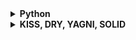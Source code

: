 <details>
<summary> <b>Python</b> </summary>

<details>
<summary> 1. Базовые типы данных </summary>

   - Неизменяемые:
   ```int```, ```float```, ```complex```, ```str```, ```bytes```, ```None```, ```bool```, ```tuple```, ```frozenset```
   - Изменяемые:
   ```dict```, ```list```, ```set```
</details>

<details>
<summary> 2. Побитовые операции </summary>

   ```python
a = 120        # 1111000
b = 100        # 1100100
print(a | b)   # 124  = 0b1111100
print(a ^ b)   # 28   = 0b11100
print(a & b)   # 96   = 0b1100000
print(a << 4)  # 1920 = 0b11110000000
print(a >> 4)  # 7    = 0b111
print(~a)      # -121 = -0b1111001
   ```
</details>

<details>
<summary> 3. Функциональное программирование </summary>
   
   - ```lambda```, ```zip```, ```map```, ```filter```, ```reduce``` (functools)

   ```python
numbers = range(10)
squared_evens = map(lambda n: n ** 2, filter(lambda n: n % 2 == 0, numbers))
list(squared_evens)  # [0, 4, 16, 36, 64]
   ```

   - Декораторы:
   
   ```python
from functools import wraps
    
def logger(filename):

    def decorator(func):

        @wraps(func)
        def wrapped(*args, **kwargs):
            result = func(*args, **kwargs)
            with open(filename, "w+") as f:
                f.write(str(result))
            return result

        return wrapped

    return decorator
   ```
</details>

<details>
<summary> 4. Генераторы, выражения-генераторы, иттераторы </summary>

   - Генератор - это функция содержащая ключевое слово ```yield```.
   Генераторы позволят осуществлять ленивые вычисления. Также является иттератором.
   
   ```python
def fibonacci(number):
    a = b = 1
    for _ in range(number):
        yield a
        a, b = b, a + b
   ```

   - Выражения-генераторы предназначены для компактного и удобного способа генерации коллекций элементов.
   
   ```python
iter_ = (i ** 2 if i % 2 == 0 else i for i in range(5))  # <generator object <genexpr> at 0x000002D0E5219660>
list_ = [i ** 2 for i in range(10) if i % 2 == 0]  # [0, 4, 16, 36, 64]
set_ = {i for i in range(0, 10, 2)}  # {0, 2, 4, 6, 8}
dict_ = {v: k for k, v in {'a': 1, 'b': 2, 'c': 3}.items()}  # {1: 'a', 2: 'b', 3: 'c'}
   ```
   
   - Итератор — это сущность порождаемая функцией iter, с помощью которой происходит итерирование итерируемого объекта. 
   Итерируемый объект — это что-то, что можно итерировать. Итератор не имеет индексов и может быть использован только один раз.
   
   ```python
# реализация с помощью генераторов

def infinity(step):
    i = 0
    while True:
        yield i
        i += step

iter_ = infinity(10)
next(iter_)  # 0
next(iter_)  # 10
next(iter_)  # 20
   ```

   ```python
# итерируемый объект

class Arrange:

    def __init__(self, start, stop, step):
        self.i = start
        self.stop = stop
        self.step = step

    def __iter__(self):
        return self

    def __next__(self):
        if self.i > self.stop:
            raise StopIteration

        result = self.i
        self.i += self.step
        return result
   ```
</details>

<details>
<summary> 5. ООП </summary>

   - Класс — это описание того, какими свойствами и поведением будет обладать объект. Объект — это экземпляр с собственным состоянием этих свойств.

   - Абстракция:
        - выделение главных, наиболее значимых характеристик предмета и отбрасывание второстепенных, незначительных.
   - Наследование:
        - позволяет описать новый класс на основе существующего (родительского). Повторное использование кода.
   - Полиморфизм
        - возможность работать с несколькими типами так, будто это один и тот же тип. При этом 
        поведение объектов будет разным.
   - Инкапсуляция
        - ограничение доступа к данным и возможностям их изменения путем сокрытия их в классе. (в python - договоренность)
</details>

<details>
<summary> 6. Магические методы (dunder методы) </summary>

   - [Специальные методы](https://docs.python.org/3/reference/datamodel.html#specialnames), с помощью которых можно добавить в ваши классы «магию». 
   Обрамлены двумя нижними подчеркиваниями. Некоторые из них:
   - Конструирование и инициализация:
        - `__new__(cls, [...)` - первый метод, который будет вызван при инициализации объекта для его создания.
        - `__init__(self, [...)` - инициализатор класса. Ему передаётся всё, с чем был вызван первоначальный конструктор.
        - `__del__(self)` -  определяет поведение объекта в то время, когда объект попадает в сборщик мусора.
   - Магические методы сравнения:
        - `__eq__(self, other)` - определяет поведение оператора равенства, ==.
        - `__ne__(self, other)` - определяет поведение оператора неравенства, !=.
        - `__lt__(self, other)` - определяет поведение оператора меньше, <.
        - `__gt__(self, other)` - определяет поведение оператора больше, >.
        - `__le__(self, other)` - определяет поведение оператора меньше или равно, <=.
        - `__ge__(self, other)` - определяет поведение оператора больше или равно, >=.
   - Унарные операторы и функции:
        - `__pos__(self)` - определяет поведение для унарного плюса (+some_object).
        - `__neg__(self)` - определяет поведение для отрицания(-some_object).
        - `__abs__(self)` - определяет поведение для встроенной функции abs().
   - Обычные арифметические операторы:
        - `__add__(self, other)` - сложение.
        - `__sub__(self, other)` - вычитание.
        - `__mul__(self, other)` - умножение.
   - Отражённые арифметические операторы:
        - `__radd__(self, other)` - отражённое сложение.
        - `__r...` - см. предыдущий пункт.
   - Составное присваивание:
        - `__iadd__(self, other)` - сложение с присваиванием.
        - `__i...` - см. пункт "Обычные арифметические операторы".
   - Магические методы преобразования типов:
        - `__int__(self)` - преобразование типа в int.
        - `__float__(self)` - преобразование типа в float.
        - `__complex__(self)` - преобразование типа в комплексное число.
        - `__oct__(self)` - преобразование типа в восьмеричное число.
        - `__hex__(self)` - преобразование типа в шестнадцатиричное число.
        - `__index__(self)` - преобразование типа к int, когда объект используется в срезах.
   - Представление своих классов:
        - `__str__(self)` - определяет поведение функции `str()`.
        - `__repr__(self)` - определяет поведение функции `repr()`.
        - `__hash__(self)` - определяет поведение функции `hash()`.
        - `__dir__(self)` - определяет поведение функции `dir()`.
        - `__sizeof__(self)` - определяет поведение функции `sys.getsizeof()`.
   - Контроль доступа к атрибутам:
        - `__getattr__(self, name)` - определяет поведение для случая, 
        когда пользователь пытается обратиться к атрибуту, который не существует.
        - `__setattr__(self, name, value)` - определяет поведение для присвоения значения атрибуту.
        - `__delattr__` - то же, что и __setattr__, но для удаления атрибутов, вместо установки значений.
   - Магия контейнеров:
        - `__len__(self)` - возвращает количество элементов в контейнере.
        - `__getitem__(self, key)` - определяет поведение при доступе к элементу, используя синтаксис `self[key]`.
        - `__setitem__(self, key, value)` - определяет поведение при присваивании значения элементу, 
        используя синтаксис `self[key] = value`.
        - `__delitem__(self, key)` - определяет поведение при удалении элемента (то есть `del self[key]`).
        - `__iter__(self)` - должен вернуть итератор для контейнера.
        - `__reversed__(self)` - вызывается чтобы определить поведения для встроенной функции `reversed()`.
        - `__contains__(self, item)` - предназначен для проверки принадлежности элемента с помощью `in` и `not in`.
        - `__missing__(self, key)` - определяет поведение , когда пользователь пытается получить 
        элемент по несуществующему ключу.
   - Вызываемые объекты:
        - `__call__` - означает, что `x()` означает то же, что и `x.__call__()`.
   - Менеджеры контекста:
        - `__enter__(self)` - определяет, что должен сделать менеджер контекста в начале блока, 
        созданного оператором `with`. Возвращаемое `__enter__` значение 
        и есть то значение, с которым производится работа внутри `with`.
        - `__exit__(self, ex_type, ex_value, tb)` - определяет действия менеджера контекста 
        после того, как блок будет выполнен.
   - Построение дескрипторов:
        - Дескрипторы это такие классы, с помощью которых можно добавить свою логику к событиям доступа 
        (получение, изменение, удаление) к атрибутам других объектов.
        - `__get__(self, instance, instance_class)` - определяет поведение при возвращении значения из дескриптора.
        - `__set__(self, instance, value)` - определяет поведение при изменении значения из дескриптора.
        - `__delete__(self, instance)` - определяет поведение для удаления значения из дескриптора.
   - Копирование:
        - `__copy__(self)` - определяет поведение `copy.copy()`.
        - `__deepcopy__(self, memodict={})` - определяет поведение `copy.deepcopy()`.
</details>

</details>



<details>
<summary><b> KISS, DRY, YAGNI, SOLID </b></summary>

<details>
<summary>KISS</summary>

Принцип проектирования **KISS( **keep it simple stupid 
(keep it simple and straightforward))** провозглашает, что простота кода – 
превыше всего, потому что простой код – наиболее понятный. 

> Патерны проектирования описывают наиболее удачные, простые и понятные 
решения некоторых проблем. Если вы используете паттерн проектирования 
там, где нет проблемы, которую решает данный паттерн – то вы нарушаете 
KISS, внося ненужные усложнения в код. Если вы НЕ используете паттерн 
проектирования там, где есть проблема, соответствующая паттерну – то 
вы опять-таки нарушаете KISS, делая код сложнее, чем он мог бы быть.
</details>

<details>
<summary>DRY</summary>

**DRY – Don’t repeat yourself (не повторяй себя)**.

> Когда вы разрабатываете крупный проект, часто приходится сталкиваться 
с избыточной общей сложностью реализации. Люди плохо справляются с 
управлением сложных систем, им лучше удается находить необычные решения 
определенных задач. Самое простое решение по уменьшению сложности – 
разделить систему на мелкие, независимые модули, которыми проще управлять.
</details>

<details>
<summary>YAGNI</summary>

> dsada
</details>

<details>
<summary>SOLID</summary>

> dsada
</details>

</details>
